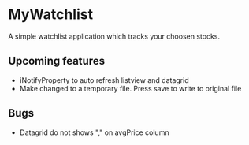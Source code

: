 # MyWatchlist
 A simple watchlist application which tracks your choosen stocks.
 
 ## Upcoming features
 * iNotifyProperty to auto refresh listview and datagrid
 * Make changed to a temporary file. Press save to write to original file

## Bugs
* Datagrid do not shows "," on avgPrice column
